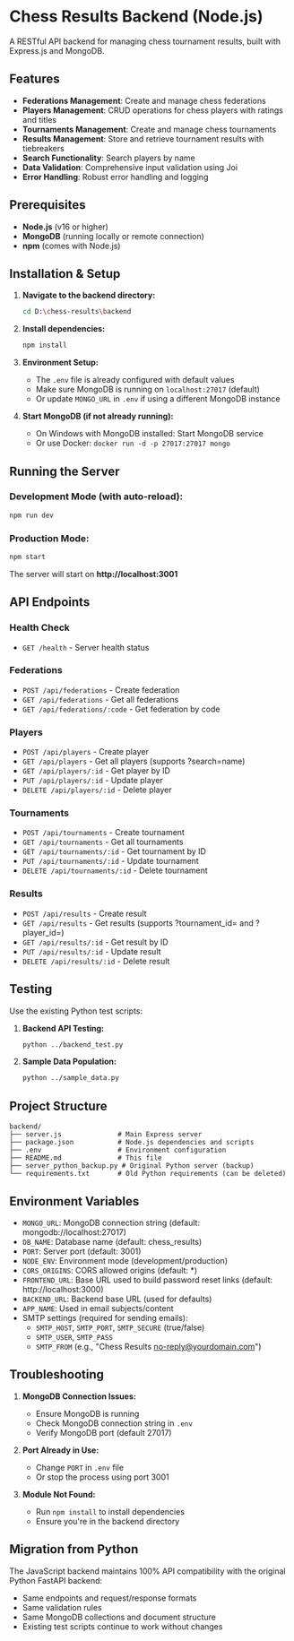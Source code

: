 # Chess Results Backend (Node.js)

A RESTful API backend for managing chess tournament results, built with Express.js and MongoDB.

## Features

- **Federations Management**: Create and manage chess federations
- **Players Management**: CRUD operations for chess players with ratings and titles
- **Tournaments Management**: Create and manage chess tournaments
- **Results Management**: Store and retrieve tournament results with tiebreakers
- **Search Functionality**: Search players by name
- **Data Validation**: Comprehensive input validation using Joi
- **Error Handling**: Robust error handling and logging

## Prerequisites

- **Node.js** (v16 or higher)
- **MongoDB** (running locally or remote connection)
- **npm** (comes with Node.js)

## Installation & Setup

1. **Navigate to the backend directory:**
   ```bash
   cd D:\chess-results\backend
   ```

2. **Install dependencies:**
   ```bash
   npm install
   ```

3. **Environment Setup:**
   - The `.env` file is already configured with default values
   - Make sure MongoDB is running on `localhost:27017` (default)
   - Or update `MONGO_URL` in `.env` if using a different MongoDB instance

4. **Start MongoDB (if not already running):**
   - On Windows with MongoDB installed: Start MongoDB service
   - Or use Docker: `docker run -d -p 27017:27017 mongo`

## Running the Server

### Development Mode (with auto-reload):
```bash
npm run dev
```

### Production Mode:
```bash
npm start
```

The server will start on **http://localhost:3001**

## API Endpoints

### Health Check
- `GET /health` - Server health status

### Federations
- `POST /api/federations` - Create federation
- `GET /api/federations` - Get all federations
- `GET /api/federations/:code` - Get federation by code

### Players
- `POST /api/players` - Create player
- `GET /api/players` - Get all players (supports ?search=name)
- `GET /api/players/:id` - Get player by ID
- `PUT /api/players/:id` - Update player
- `DELETE /api/players/:id` - Delete player

### Tournaments
- `POST /api/tournaments` - Create tournament
- `GET /api/tournaments` - Get all tournaments
- `GET /api/tournaments/:id` - Get tournament by ID
- `PUT /api/tournaments/:id` - Update tournament
- `DELETE /api/tournaments/:id` - Delete tournament

### Results
- `POST /api/results` - Create result
- `GET /api/results` - Get results (supports ?tournament_id= and ?player_id=)
- `GET /api/results/:id` - Get result by ID
- `PUT /api/results/:id` - Update result
- `DELETE /api/results/:id` - Delete result

## Testing

Use the existing Python test scripts:

1. **Backend API Testing:**
   ```bash
   python ../backend_test.py
   ```

2. **Sample Data Population:**
   ```bash
   python ../sample_data.py
   ```

## Project Structure

```
backend/
├── server.js              # Main Express server
├── package.json           # Node.js dependencies and scripts
├── .env                   # Environment configuration
├── README.md              # This file
├── server_python_backup.py # Original Python server (backup)
└── requirements.txt       # Old Python requirements (can be deleted)
```

## Environment Variables

- `MONGO_URL`: MongoDB connection string (default: mongodb://localhost:27017)
- `DB_NAME`: Database name (default: chess_results)
- `PORT`: Server port (default: 3001)
- `NODE_ENV`: Environment mode (development/production)
- `CORS_ORIGINS`: CORS allowed origins (default: *)
- `FRONTEND_URL`: Base URL used to build password reset links (default: http://localhost:3000)
- `BACKEND_URL`: Backend base URL (used for defaults)
- `APP_NAME`: Used in email subjects/content
- SMTP settings (required for sending emails):
  - `SMTP_HOST`, `SMTP_PORT`, `SMTP_SECURE` (true/false)
  - `SMTP_USER`, `SMTP_PASS`
  - `SMTP_FROM` (e.g., "Chess Results <no-reply@yourdomain.com>")

## Troubleshooting

1. **MongoDB Connection Issues:**
   - Ensure MongoDB is running
   - Check MongoDB connection string in `.env`
   - Verify MongoDB port (default 27017)

2. **Port Already in Use:**
   - Change `PORT` in `.env` file
   - Or stop the process using port 3001

3. **Module Not Found:**
   - Run `npm install` to install dependencies
   - Ensure you're in the backend directory

## Migration from Python

The JavaScript backend maintains 100% API compatibility with the original Python FastAPI backend:
- Same endpoints and request/response formats
- Same validation rules
- Same MongoDB collections and document structure
- Existing test scripts continue to work without changes
